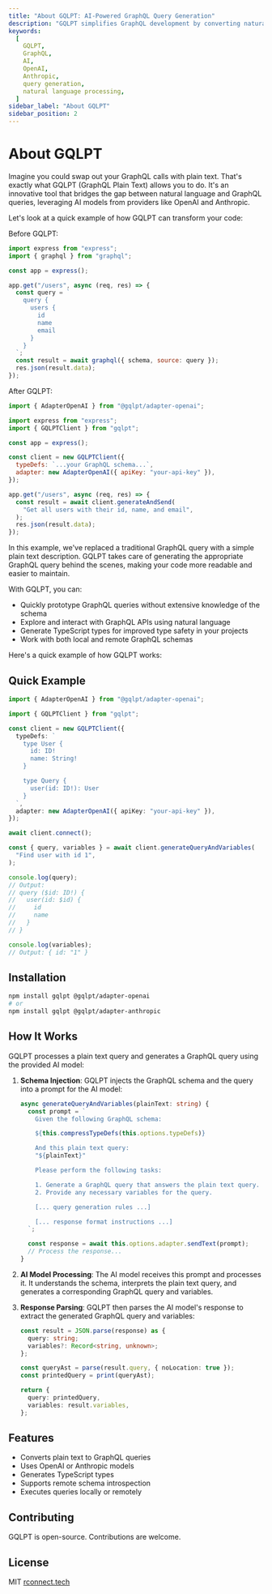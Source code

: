 ```yaml
---
title: "About GQLPT: AI-Powered GraphQL Query Generation"
description: "GQLPT simplifies GraphQL development by converting natural language to GraphQL queries using AI. Learn how it works and get started quickly."
keywords:
  [
    GQLPT,
    GraphQL,
    AI,
    OpenAI,
    Anthropic,
    query generation,
    natural language processing,
  ]
sidebar_label: "About GQLPT"
sidebar_position: 2
---
```


# About GQLPT

Imagine you could swap out your GraphQL calls with plain text. That's exactly what GQLPT (GraphQL Plain Text) allows you to do. It's an innovative tool that bridges the gap between natural language and GraphQL queries, leveraging AI models from providers like OpenAI and Anthropic.

Let's look at a quick example of how GQLPT can transform your code:

Before GQLPT:

```javascript
import express from "express";
import { graphql } from "graphql";

const app = express();

app.get("/users", async (req, res) => {
  const query = `
    query {
      users {
        id
        name
        email
      }
    }
  `;
  const result = await graphql({ schema, source: query });
  res.json(result.data);
});
```

After GQLPT:

```javascript
import { AdapterOpenAI } from "@gqlpt/adapter-openai";

import express from "express";
import { GQLPTClient } from "gqlpt";

const app = express();

const client = new GQLPTClient({
  typeDefs: `...your GraphQL schema...`,
  adapter: new AdapterOpenAI({ apiKey: "your-api-key" }),
});

app.get("/users", async (req, res) => {
  const result = await client.generateAndSend(
    "Get all users with their id, name, and email",
  );
  res.json(result.data);
});
```

In this example, we've replaced a traditional GraphQL query with a simple plain text description. GQLPT takes care of generating the appropriate GraphQL query behind the scenes, making your code more readable and easier to maintain.

With GQLPT, you can:

- Quickly prototype GraphQL queries without extensive knowledge of the schema
- Explore and interact with GraphQL APIs using natural language
- Generate TypeScript types for improved type safety in your projects
- Work with both local and remote GraphQL schemas

Here's a quick example of how GQLPT works:

## Quick Example

```typescript
import { AdapterOpenAI } from "@gqlpt/adapter-openai";

import { GQLPTClient } from "gqlpt";

const client = new GQLPTClient({
  typeDefs: `
    type User {
      id: ID!
      name: String!
    }

    type Query {
      user(id: ID!): User
    }
  `,
  adapter: new AdapterOpenAI({ apiKey: "your-api-key" }),
});

await client.connect();

const { query, variables } = await client.generateQueryAndVariables(
  "Find user with id 1",
);

console.log(query);
// Output:
// query ($id: ID!) {
//   user(id: $id) {
//     id
//     name
//   }
// }

console.log(variables);
// Output: { id: "1" }
```

## Installation

```bash
npm install gqlpt @gqlpt/adapter-openai
# or
npm install gqlpt @gqlpt/adapter-anthropic
```

## How It Works

GQLPT processes a plain text query and generates a GraphQL query using the provided AI model:

1. **Schema Injection**: GQLPT injects the GraphQL schema and the query into a prompt for the AI model:

   ```typescript
   async generateQueryAndVariables(plainText: string) {
     const prompt = `
       Given the following GraphQL schema:

       ${this.compressTypeDefs(this.options.typeDefs)}

       And this plain text query:
       "${plainText}"

       Please perform the following tasks:

       1. Generate a GraphQL query that answers the plain text query.
       2. Provide any necessary variables for the query.

       [... query generation rules ...]

       [... response format instructions ...]
     `;

     const response = await this.options.adapter.sendText(prompt);
     // Process the response...
   }
   ```

2. **AI Model Processing**: The AI model receives this prompt and processes it. It understands the schema, interprets the plain text query, and generates a corresponding GraphQL query and variables.

3. **Response Parsing**: GQLPT then parses the AI model's response to extract the generated GraphQL query and variables:

   ```typescript
   const result = JSON.parse(response) as {
     query: string;
     variables?: Record<string, unknown>;
   };

   const queryAst = parse(result.query, { noLocation: true });
   const printedQuery = print(queryAst);

   return {
     query: printedQuery,
     variables: result.variables,
   };
   ```

## Features

- Converts plain text to GraphQL queries
- Uses OpenAI or Anthropic models
- Generates TypeScript types
- Supports remote schema introspection
- Executes queries locally or remotely

## Contributing

GQLPT is open-source. Contributions are welcome.

## License

MIT [rconnect.tech](https://rconnect.tech)
